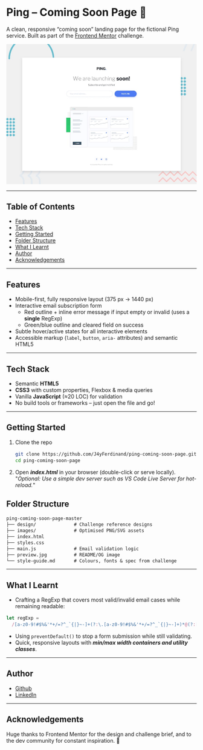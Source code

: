# Ping – Coming Soon Page 🎉

A clean, responsive “coming soon” landing page for the fictional Ping service. Built as part of the [Frontend Mentor](https://www.frontendmentor.io/) challenge.

![Project preview](./preview.jpg)

---

## Table of Contents
- [Features](#features)
- [Tech Stack](#tech-stack)
- [Getting Started](#getting-started)
- [Folder Structure](#folder-structure)
- [What I Learnt](#what-i-learnt)
- [Author](#author)
- [Acknowledgements](#acknowledgements)

---

## Features
- Mobile-first, fully responsive layout (375 px → 1440 px)
- Interactive email subscription form
  - Red outline + inline error message if input empty or invalid (uses a **single** RegExp)
  - Green/blue outline and cleared field on success
- Subtle hover/active states for all interactive elements
- Accessible markup (`label`, `button`, `aria-` attributes) and semantic HTML5

---

## Tech Stack
- Semantic **HTML5**
- **CSS3** with custom properties, Flexbox & media queries
- Vanilla **JavaScript** (≈20 LOC) for validation
- No build tools or frameworks – just open the file and go!

---

## Getting Started
1. Clone the repo  
   ```bash
   git clone https://github.com/J4yFerdinand/ping-coming-soon-page.git
   cd ping-coming-soon-page
   ```
   
2. Open _**index.html**_ in your browser (double-click or serve locally).
"_Optional: Use a simple dev server such as VS Code Live Server for hot-reload._"

## Folder Structure
```
ping-coming-soon-page-master
├── design/              # Challenge reference designs
├── images/              # Optimised PNG/SVG assets
├── index.html
├── styles.css
├── main.js              # Email validation logic
├── preview.jpg          # README/OG image
└── style-guide.md       # Colours, fonts & spec from challenge
```

---

## What I Learnt
- Crafting a RegExp that covers most valid/invalid email cases while remaining readable:

```js
let regExp =
  /[a-z0-9!#$%&'*+/=?^_`{|}~-]+(?:\.[a-z0-9!#$%&'*+/=?^_`{|}~-]+)*@(?:[a-z0-9](?:[a-z0-9-]*[a-z0-9])?\.)+[a-z0-9](?:[a-z0-9-]*[a-z0-9])?/g
```

- Using `preventDefault()` to stop a form submission while still validating.
- Quick, responsive layouts with ***min/max width containers and utility classes***.

---
## Author
- [Github](https://github.com/J4yFerdinand/)
- [LinkedIn](https://www.linkedin.com/in/joferiva/)

---
## Acknowledgements
Huge thanks to Frontend Mentor for the design and challenge brief, and to the dev community for constant inspiration. 🚀